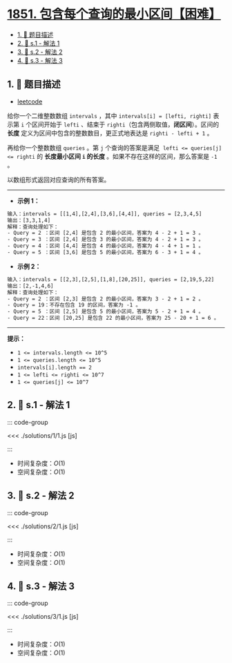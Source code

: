 # [1851. 包含每个查询的最小区间【困难】](https://github.com/tnotesjs/TNotes.leetcode/tree/main/notes/1851.%20%E5%8C%85%E5%90%AB%E6%AF%8F%E4%B8%AA%E6%9F%A5%E8%AF%A2%E7%9A%84%E6%9C%80%E5%B0%8F%E5%8C%BA%E9%97%B4%E3%80%90%E5%9B%B0%E9%9A%BE%E3%80%91)

<!-- region:toc -->

- [1. 📝 题目描述](#1--题目描述)
- [2. 🎯 s.1 - 解法 1](#2--s1---解法-1)
- [3. 🎯 s.2 - 解法 2](#3--s2---解法-2)
- [4. 🎯 s.3 - 解法 3](#4--s3---解法-3)

<!-- endregion:toc -->

## 1. 📝 题目描述

- [leetcode](https://leetcode.cn/problems/minimum-interval-to-include-each-query/)

给你一个二维整数数组 `intervals` ，其中 `intervals[i] = [lefti, righti]` 表示第 `i` 个区间开始于 `lefti` 、结束于 `righti`（包含两侧取值，**闭区间**）。区间的 **长度** 定义为区间中包含的整数数目，更正式地表达是 `righti - lefti + 1` 。

再给你一个整数数组 `queries` 。第 `j` 个查询的答案是满足  `lefti <= queries[j] <= righti` 的 **长度最小区间 `i` 的长度** 。如果不存在这样的区间，那么答案是 `-1` 。

以数组形式返回对应查询的所有答案。

---

- **示例 1：**

```txt
输入：intervals = [[1,4],[2,4],[3,6],[4,4]], queries = [2,3,4,5]
输出：[3,3,1,4]
解释：查询处理如下：
- Query = 2 ：区间 [2,4] 是包含 2 的最小区间，答案为 4 - 2 + 1 = 3 。
- Query = 3 ：区间 [2,4] 是包含 3 的最小区间，答案为 4 - 2 + 1 = 3 。
- Query = 4 ：区间 [4,4] 是包含 4 的最小区间，答案为 4 - 4 + 1 = 1 。
- Query = 5 ：区间 [3,6] 是包含 5 的最小区间，答案为 6 - 3 + 1 = 4 。
```

- **示例 2：**

```txt
输入：intervals = [[2,3],[2,5],[1,8],[20,25]], queries = [2,19,5,22]
输出：[2,-1,4,6]
解释：查询处理如下：
- Query = 2 ：区间 [2,3] 是包含 2 的最小区间，答案为 3 - 2 + 1 = 2 。
- Query = 19：不存在包含 19 的区间，答案为 -1 。
- Query = 5 ：区间 [2,5] 是包含 5 的最小区间，答案为 5 - 2 + 1 = 4 。
- Query = 22：区间 [20,25] 是包含 22 的最小区间，答案为 25 - 20 + 1 = 6 。
```

---

**提示：**

- `1 <= intervals.length <= 10^5`
- `1 <= queries.length <= 10^5`
- `intervals[i].length == 2`
- `1 <= lefti <= righti <= 10^7`
- `1 <= queries[j] <= 10^7`

## 2. 🎯 s.1 - 解法 1

::: code-group

<<< ./solutions/1/1.js [js]

:::

- 时间复杂度：$O(1)$
- 空间复杂度：$O(1)$

## 3. 🎯 s.2 - 解法 2

::: code-group

<<< ./solutions/2/1.js [js]

:::

- 时间复杂度：$O(1)$
- 空间复杂度：$O(1)$

## 4. 🎯 s.3 - 解法 3

::: code-group

<<< ./solutions/3/1.js [js]

:::

- 时间复杂度：$O(1)$
- 空间复杂度：$O(1)$
